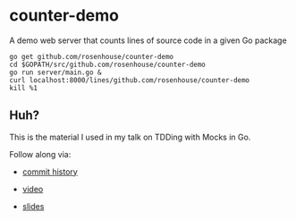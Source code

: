 # counter-demo

A demo web server that counts lines of source code in a given Go package
```
go get github.com/rosenhouse/counter-demo
cd $GOPATH/src/github.com/rosenhouse/counter-demo
go run server/main.go &
curl localhost:8000/lines/github.com/rosenhouse/counter-demo
kill %1
```

## Huh?
This is the material I used in my talk on TDDing with Mocks in Go.

Follow along via:

- [commit history](https://github.com/rosenhouse/counter-demo/commits/master)

- [video](https://www.youtube.com/watch?v=Q_-J3gX13rU)

- [slides](https://drive.google.com/file/d/0Bx9k3GiR0tm6MXpPZjZLdUl2blU/view?usp=sharing)
